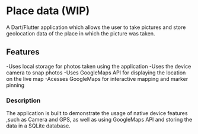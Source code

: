 # Place data (WIP)

A Dart/Flutter  application which allows the user to take pictures and store geolocation data of the place in which the picture was taken. 



## Features

-Uses local storage for photos taken using the application
-Uses the device camera to snap photos
-Uses GoogleMaps API for displaying the location on the live map
-Acesses GoogleMaps for interactive mapping and marker pinning

### Description
The application is built to demonstrate the usage of native device features ,such as Camera and GPS, as well as using GoogleMaps API and storing the data in a SQLite database. 

